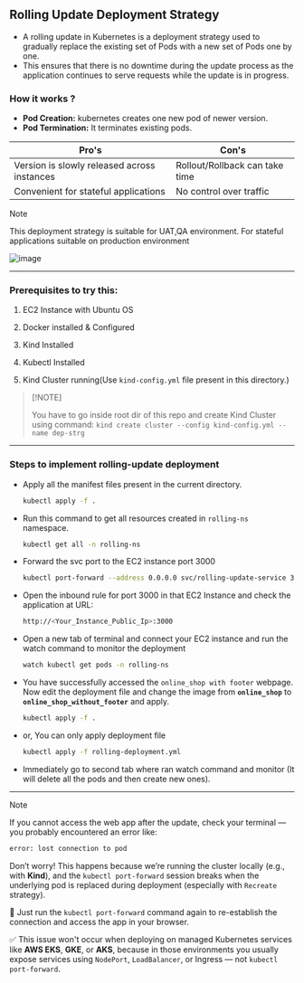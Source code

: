## Rolling Update Deployment Strategy

- A rolling update in Kubernetes is a deployment strategy used to gradually replace the existing set of Pods with a new set of Pods one by one.
- This ensures that there is no downtime during the update process as the application continues to serve requests while the update is in progress.


### How it works ?

- <b>Pod Creation:</b> kubernetes creates one new pod of newer version.
- <b>Pod Termination:</b> It terminates existing pods.

| Pro's    | Con's |
| -------- | ------- |
| Version is slowly released across instances | Rollout/Rollback can take time    |
| Convenient for stateful applications | No control over traffic |

> [!Note]
> This deployment strategy is suitable for UAT,QA environment.
> For stateful applications suitable on production environment

![image](https://github.com/user-attachments/assets/ef9a9088-0f0b-4645-9c66-505481c7eb6f)

---

### Prerequisites to try this:

1. EC2 Instance with Ubuntu OS

2. Docker installed & Configured

3. Kind Installed

4. Kubectl Installed

5. Kind Cluster running(Use `kind-config.yml` file present in this directory.)

>   [!NOTE]
> 
>   You have to go inside root dir of this repo and create Kind Cluster using command: `kind create cluster --config kind-config.yml --name dep-strg`

---

### Steps to implement rolling-update deployment

- Apply all the manifest files present in the current directory.

    ```bash
    kubectl apply -f .
    ```

- Run this command to get all resources created in `rolling-ns` namespace.

    ```bash
    kubectl get all -n rolling-ns
    ```

- Forward the svc port to the EC2 instance port 3000

    ```bash
    kubectl port-forward --address 0.0.0.0 svc/rolling-update-service 3000:3000 -n rolling-ns &
    ```

- Open the inbound rule for port 3000 in that EC2 Instance and check the application at URL:

    ```bash
    http://<Your_Instance_Public_Ip>:3000
    ```

- Open a new tab of terminal and connect your EC2 instance and run the watch command to monitor the deployment

    ```bash
    watch kubectl get pods -n rolling-ns
    ```

- You have successfully accessed the `online_shop with footer` webpage. Now edit the deployment file and change the image from <b>`online_shop`</b> to <b>`online_shop_without_footer`</b> and apply.

    ```bash
    kubectl apply -f . 
    ```

- or, You can only apply deployment file

    ```bash
    kubectl apply -f rolling-deployment.yml
    ```

- Immediately go to second tab where ran watch command and monitor (It will delete all the pods and then create new ones).

---

> [!Note]
>
> If you cannot access the web app after the update, check your terminal — you probably encountered an error like:
>
>   ```bash
>   error: lost connection to pod
>   ```
>
> Don’t worry! This happens because we’re running the cluster locally (e.g., with **Kind**), and the `kubectl port-forward` session breaks when the underlying pod is replaced during deployment (especially with `Recreate` strategy).
>
> 🔁 Just run the `kubectl port-forward` command again to re-establish the connection and access the app in your browser.
>
> ✅ This issue won't occur when deploying on managed Kubernetes services like **AWS EKS**, **GKE**, or **AKS**, because in those environments you usually expose services using `NodePort`, `LoadBalancer`, or Ingress — not `kubectl port-forward`.

